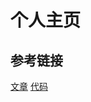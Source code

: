 # 个人主页

## 参考链接
[文章](https://juejin.cn/post/6985033373857579045)
[代码](https://github.com/0xFloyd/Portfolio_2020)
